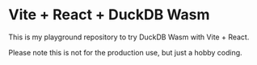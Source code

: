 # Vite + React + DuckDB Wasm

This is my playground repository to try DuckDB Wasm with Vite + React.

Please note this is not for the production use, but just a hobby coding.
